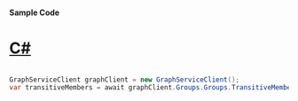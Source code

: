 #### Sample Code
# [C#](#tab/Csharp)

```C#

GraphServiceClient graphClient = new GraphServiceClient();
var transitiveMembers = await graphClient.Groups.Groups.TransitiveMembers.Request().GetAsync();

```